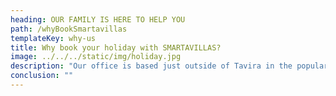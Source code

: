 ```yaml
---
heading: OUR FAMILY IS HERE TO HELP YOU
path: /whyBookSmartavillas
templateKey: why-us
title: Why book your holiday with SMARTAVILLAS?
image: ../../../static/img/holiday.jpg
description: "Our office is based just outside of Tavira in the popular residential zone of Mato Santo Espirito, and from this central location, we manage rental properties across the Eastern Algarve from Fuseta near Faro airport right through to Castro Marim near the Spanish border. Your holiday is well deserved and our trained and dedicated team is here to ensure that everything runs smoothly from booking to check-out!"
conclusion: ""
---
```

